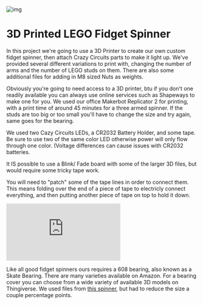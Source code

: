 ![img](https://github.com/BrownDogGadgets/CrazyCircuits/blob/master/Projects/LEGO%20Fidget/spinners.jpg)

# 3D Printed LEGO Fidget Spinner

In this project we're going to use a 3D Printer to create our own custom fidget spinner, then attach Crazy Circuits parts to make it light up. We've provided several different variations to print with, changing the number of arms and the number of LEGO studs on them. There are also some additional files for adding in M8 sized Nuts as weights.

Obviously you're going to need access to a 3D printer, btu if you don't one readily available you can always use online services such as Shapeways to make one for you. We used our office Makerbot Replicator 2 for printing, with a print time of around 45 minutes for a three armed spinner. If the studs are too big or too small you'll have to change the size and try again, same goes for the bearing.

We used two Cazy Circuits LEDs, a CR2032 Battery Holder, and some tape. Be sure to use two of the same color LED otherwise power will only flow through one color. (Voltage differences can cause issues with CR2032 batteries.

It IS possible to use a Blink/ Fade board with some of the larger 3D files, but would require some tricky tape work.

You will need to "patch" some of the tape lines in order to connect them.  This means folding over the end of a piece of tape to electricly connect everything, and then putting another piece of tape on top to hold it down.

![img](https://github.com/BrownDogGadgets/CrazyCircuits/blob/master/Projects/LEGO%20Fidget/FIDGET%20GRAPHIC.pdf)

Like all good fidget spinners ours requires a 608 bearing, also known as a Skate Bearing. There are many varieties available on Amazon. For a bearing cover you can choose from a wide variety of available 3D models on Thingiverse. We used files from [this spinner](https://www.thingiverse.com/thing:1802260), but had to reduce the size a couple percentage points.
